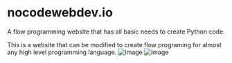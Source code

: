 # nocodewebdev.io
A flow programming website that has all basic needs to create Python code.

This is a website that can be modified to create flow programing for almost any high level programming language.
![image](https://user-images.githubusercontent.com/69449240/197653727-309b7385-a2fa-438e-8e30-f260ba790216.png)
![image](https://user-images.githubusercontent.com/69449240/197653747-2a86ac72-1781-4c19-8bb8-8b862dfb3e72.png)
